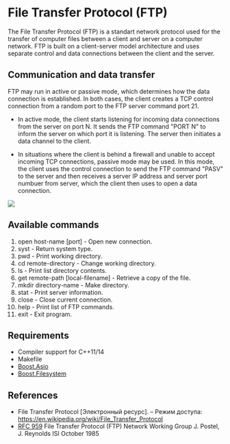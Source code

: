# File Transfer Protocol (FTP)

The File Transfer Protocol (FTP) is a standart network protocol used for the transfer of computer files between a client and server on a computer network.
FTP is built on a client-server model architecture and uses separate control and data connections between the client and the server. 

<h2>Communication and data transfer</h2>

FTP may run in active or passive mode, which determines how the data connection is established. In both cases, the client creates a TCP control connection from a random port to the FTP server command port 21.

* In active mode, the client starts listening for incoming data connections from the server on port N. It sends the FTP command "PORT N" to inform the server on which port it is listening. The server then initiates a data channel to the client.

* In situations where the client is behind a firewall and unable to accept incoming TCP connections, passive mode may be used. In this mode, the client uses the control connection to send the FTP command "PASV" to the server and then receives a server IP address and server port numbuer from server, which the client then uses to open a data connection.

<img src="https://gist.githubusercontent.com/deniskovalchuk/119c6b0134389b76129f7eda3ae602ff/raw/9f7aac03364943653bfe89c2901d00ae54648c30/ftp1.jpg">

<h2>Available commands</h2>
<ol>
  <li>open host-name [port] - Open new connection.</li>
  <li>syst - Return system type. </li>
  <li>pwd - Print working directory.</li>
  <li>cd remote-directory - Change working directory.</li>
  <li>ls - Print list directory contents.</li>
  <li>get remote-path [local-filename] - Retrieve a copy of the file.</li>
  <li>mkdir directory-name - Make directory.</li>
  <li>stat - Print server information.</li>
  <li>close - Close current connection.</li>
  <li>help - Print list of FTP commands.</li>
  <li>exit - Exit program.</li>
</ol>

<h2>Requirements</h2>

* Compiler support for C++11/14
* Makefile
* <a href="https://www.boost.org/doc/libs/1_66_0/doc/html/boost_asio.html" target="_blank">Boost.Asio</a>
* <a href="https://www.boost.org/doc/libs/1_65_1/libs/filesystem/doc/index.htm" target="_blank">Boost.Filesystem</a>

<h2>References</h2>

* File Transfer Protocol [Электронный ресурс]. – Режим доступа: https://en.wikipedia.org/wiki/File_Transfer_Protocol
* <a href="https://github.com/deniskovalchuk/file-transfer-protocol/blob/master/RFC959.txt">RFC 959</a> File Transfer Protocol (FTP) Network Working Group J. Postel, J. Reynolds ISI October 1985

